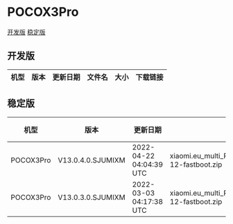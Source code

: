 # POCOX3Pro
[开发版](#开发版)  [稳定版](#稳定版)
## 开发版
| 机型 | 版本 | 更新日期 | 文件名 | 大小 | 下载链接 |
| ---- | ---- | ---- | ---- | ---- | ---- |
## 稳定版
| 机型 | 版本 | 更新日期 | 文件名 | 大小 | 下载链接 |
| ---- | ---- | ---- | ---- | ---- | ---- |
| POCOX3Pro | V13.0.4.0.SJUMIXM | 2022-04-22 04:04:39 UTC | xiaomi.eu_multi_POCOX3Pro_V13.0.4.0.SJUMIXM_v13-12-fastboot.zip | 3.7 GB | [SourceForge](https://sourceforge.net/projects/xiaomi-eu-multilang-miui-roms/files/xiaomi.eu/MIUI-STABLE-RELEASES/MIUIv13/xiaomi.eu_multi_POCOX3Pro_V13.0.4.0.SJUMIXM_v13-12-fastboot.zip/download) |
| POCOX3Pro | V13.0.3.0.SJUMIXM | 2022-03-03 04:17:38 UTC | xiaomi.eu_multi_POCOX3Pro_V13.0.3.0.SJUMIXM_v13-12-fastboot.zip | 3.6 GB | [SourceForge](https://sourceforge.net/projects/xiaomi-eu-multilang-miui-roms/files/xiaomi.eu/MIUI-STABLE-RELEASES/MIUIv13/xiaomi.eu_multi_POCOX3Pro_V13.0.3.0.SJUMIXM_v13-12-fastboot.zip/download) |
